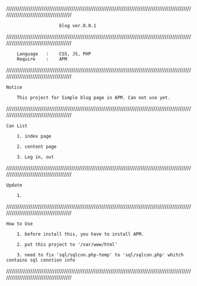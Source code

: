 
//////////////////////////////////////////////////////////////////////////////////////////////////////////////////////////////////////

						blog ver.0.0.1

//////////////////////////////////////////////////////////////////////////////////////////////////////////////////////////////////////

		Language   :	CSS, JS, PHP
		Require    :	APM

//////////////////////////////////////////////////////////////////////////////////////////////////////////////////////////////////////

	Notice

		This project for Simple blog page in APM. Can not use yet.


//////////////////////////////////////////////////////////////////////////////////////////////////////////////////////////////////////


	Can List

		1. index page

		2. content page

		3. Log in, out


//////////////////////////////////////////////////////////////////////////////////////////////////////////////////////////////////////

	Update

		1. 

		
//////////////////////////////////////////////////////////////////////////////////////////////////////////////////////////////////////

	How to Use

		1. before install this, you have to install APM.

		2. put this project to '/var/www/html'

		3. need to fix 'sql/sqlcon.php-temp' to 'sql/sqlcon.php' whitch contains sql conntion info


//////////////////////////////////////////////////////////////////////////////////////////////////////////////////////////////////////
